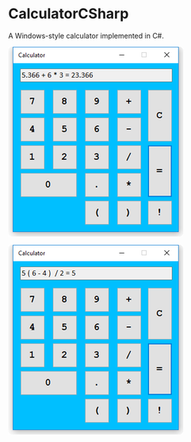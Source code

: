 # CalculatorCSharp

A Windows-style calculator implemented in C#.

![Alt text](/Screenshots/ss1.png?raw=true "Optional Title")

![Alt text](/Screenshots/ss2.png?raw=true "Optional Title")
